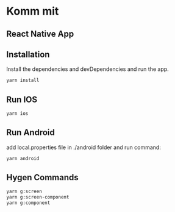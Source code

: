 # Komm mit
## React Native App
##
##
## Installation

Install the dependencies and devDependencies and run the app.

```sh
yarn install
```

## Run IOS

```sh
yarn ios
```

## Run Android

add local.properties file in ./android folder  and run command:
```sh
yarn android
```

## Hygen Commands

```sh
yarn g:screen
yarn g:screen-component
yarn g:component
```
